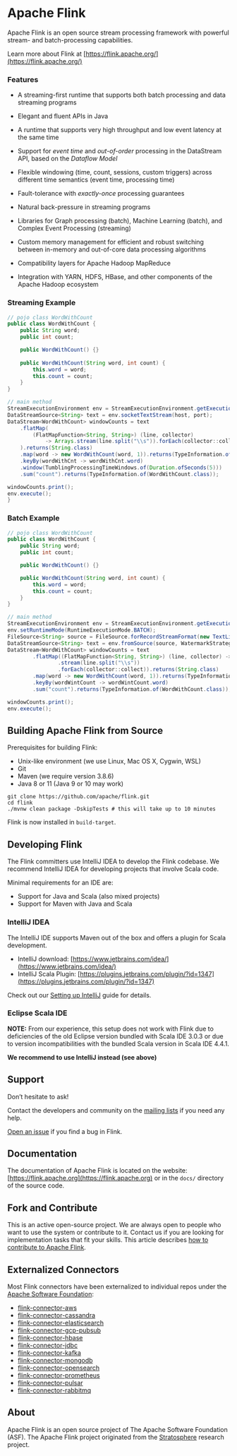 # Apache Flink

Apache Flink is an open source stream processing framework with powerful stream- and batch-processing capabilities.

Learn more about Flink at [https://flink.apache.org/](https://flink.apache.org/)


### Features

* A streaming-first runtime that supports both batch processing and data streaming programs

* Elegant and fluent APIs in Java

* A runtime that supports very high throughput and low event latency at the same time

* Support for *event time* and *out-of-order* processing in the DataStream API, based on the *Dataflow Model*

* Flexible windowing (time, count, sessions, custom triggers) across different time semantics (event time, processing time)

* Fault-tolerance with *exactly-once* processing guarantees

* Natural back-pressure in streaming programs

* Libraries for Graph processing (batch), Machine Learning (batch), and Complex Event Processing (streaming)

* Custom memory management for efficient and robust switching between in-memory and out-of-core data processing algorithms

* Compatibility layers for Apache Hadoop MapReduce

* Integration with YARN, HDFS, HBase, and other components of the Apache Hadoop ecosystem


### Streaming Example
```java
// pojo class WordWithCount
public class WordWithCount {
    public String word;
    public int count;

    public WordWithCount() {}
    
    public WordWithCount(String word, int count) {
        this.word = word;
        this.count = count;
    }
}

// main method
StreamExecutionEnvironment env = StreamExecutionEnvironment.getExecutionEnvironment();
DataStreamSource<String> text = env.socketTextStream(host, port);
DataStream<WordWithCount> windowCounts = text
    .flatMap(
        (FlatMapFunction<String, String>) (line, collector) 
            -> Arrays.stream(line.split("\\s")).forEach(collector::collect)
    ).returns(String.class)
    .map(word -> new WordWithCount(word, 1)).returns(TypeInformation.of(WordWithCount.class))
    .keyBy(wordWithCnt -> wordWithCnt.word)
    .window(TumblingProcessingTimeWindows.of(Duration.ofSeconds(5)))
    .sum("count").returns(TypeInformation.of(WordWithCount.class));

windowCounts.print();
env.execute();
}
```

### Batch Example
```java
// pojo class WordWithCount
public class WordWithCount {
    public String word;
    public int count;

    public WordWithCount() {}

    public WordWithCount(String word, int count) {
        this.word = word;
        this.count = count;
    }
}

// main method
StreamExecutionEnvironment env = StreamExecutionEnvironment.getExecutionEnvironment();
env.setRuntimeMode(RuntimeExecutionMode.BATCH);
FileSource<String> source = FileSource.forRecordStreamFormat(new TextLineInputFormat(), new Path("MyInput.txt")).build();
DataStreamSource<String> text = env.fromSource(source, WatermarkStrategy.noWatermarks(), "MySource");
DataStream<WordWithCount> windowCounts = text
        .flatMap((FlatMapFunction<String, String>) (line, collector) -> Arrays
                .stream(line.split("\\s"))
                .forEach(collector::collect)).returns(String.class)
        .map(word -> new WordWithCount(word, 1)).returns(TypeInformation.of(WordWithCount.class))
        .keyBy(wordWintCount -> wordWintCount.word)
        .sum("count").returns(TypeInformation.of(WordWithCount.class));

windowCounts.print();
env.execute();
```



## Building Apache Flink from Source

Prerequisites for building Flink:

* Unix-like environment (we use Linux, Mac OS X, Cygwin, WSL)
* Git
* Maven (we require version 3.8.6)
* Java 8 or 11 (Java 9 or 10 may work)

```
git clone https://github.com/apache/flink.git
cd flink
./mvnw clean package -DskipTests # this will take up to 10 minutes
```

Flink is now installed in `build-target`.

## Developing Flink

The Flink committers use IntelliJ IDEA to develop the Flink codebase.
We recommend IntelliJ IDEA for developing projects that involve Scala code.

Minimal requirements for an IDE are:
* Support for Java and Scala (also mixed projects)
* Support for Maven with Java and Scala


### IntelliJ IDEA

The IntelliJ IDE supports Maven out of the box and offers a plugin for Scala development.

* IntelliJ download: [https://www.jetbrains.com/idea/](https://www.jetbrains.com/idea/)
* IntelliJ Scala Plugin: [https://plugins.jetbrains.com/plugin/?id=1347](https://plugins.jetbrains.com/plugin/?id=1347)

Check out our [Setting up IntelliJ](https://nightlies.apache.org/flink/flink-docs-master/flinkDev/ide_setup.html#intellij-idea) guide for details.

### Eclipse Scala IDE

**NOTE:** From our experience, this setup does not work with Flink
due to deficiencies of the old Eclipse version bundled with Scala IDE 3.0.3 or
due to version incompatibilities with the bundled Scala version in Scala IDE 4.4.1.

**We recommend to use IntelliJ instead (see above)**

## Support

Don’t hesitate to ask!

Contact the developers and community on the [mailing lists](https://flink.apache.org/community.html#mailing-lists) if you need any help.

[Open an issue](https://issues.apache.org/jira/browse/FLINK) if you find a bug in Flink.


## Documentation

The documentation of Apache Flink is located on the website: [https://flink.apache.org](https://flink.apache.org)
or in the `docs/` directory of the source code.


## Fork and Contribute

This is an active open-source project. We are always open to people who want to use the system or contribute to it.
Contact us if you are looking for implementation tasks that fit your skills.
This article describes [how to contribute to Apache Flink](https://flink.apache.org/contributing/how-to-contribute.html).

## Externalized Connectors

Most Flink connectors have been externalized to individual repos under the [Apache Software Foundation](https://github.com/apache):

* [flink-connector-aws](https://github.com/apache/flink-connector-aws)
* [flink-connector-cassandra](https://github.com/apache/flink-connector-cassandra)
* [flink-connector-elasticsearch](https://github.com/apache/flink-connector-elasticsearch)
* [flink-connector-gcp-pubsub](https://github.com/apache/flink-connector-gcp-pubsub)
* [flink-connector-hbase](https://github.com/apache/flink-connector-hbase)
* [flink-connector-jdbc](https://github.com/apache/flink-connector-jdbc)
* [flink-connector-kafka](https://github.com/apache/flink-connector-kafka)
* [flink-connector-mongodb](https://github.com/apache/flink-connector-mongodb)
* [flink-connector-opensearch](https://github.com/apache/flink-connector-opensearch)
* [flink-connector-prometheus](https://github.com/apache/flink-connector-prometheus)
* [flink-connector-pulsar](https://github.com/apache/flink-connector-pulsar)
* [flink-connector-rabbitmq](https://github.com/apache/flink-connector-rabbitmq)

## About

Apache Flink is an open source project of The Apache Software Foundation (ASF).
The Apache Flink project originated from the [Stratosphere](http://stratosphere.eu) research project.
